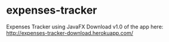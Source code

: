 # expenses-tracker
Expenses Tracker using JavaFX
Download v1.0 of the app here: http://expenses-tracker-download.herokuapp.com/
